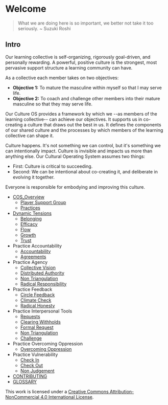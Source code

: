 # Welcome

> What we are doing here is so important, we better not take it too seriously. ~ Suzuki Roshi

## Intro

Our learning collective is self-organizing, rigorously goal-driven, and personally rewarding. A powerful, positive culture is the strongest, most pervasive support structure a learning community can have.

As a collective each member takes on two objectives:

* **Objective 1:** To mature the masculine within myself so that I may serve life. 
* **Objective 2:** To coach and challenge other members into their mature masculine so that they may serve life. 

Our Culture OS provides a framework by which we --as members of the learning collective-- can achieve our objectives. It supports us in co-creating a culture that draws out the best in us. It defines the components of our shared culture and the processes by which members of the learning collective can shape it.

Culture happens. It's not something we can control, but it's something we can intentionally impact. Culture is invisible and impacts us more than anything else. Our Cultural Operating System assumes two things:

* First: Culture is critical to succeeding.
* Second: We can be intentional about co-creating it, and deliberate in evolving it together.

Everyone is responsible for embodying and improving this culture.

* [COS\_Overview](cos_overview/)
  * [Player Support Group](cos_overview/player_support_group.md)
  * [Practices](cos_overview/practices.md)
* [Dynamic Tensions](dynamic_tensions/)
  * [Belonging](dynamic_tensions/belonging.md)
  * [Efficacy](dynamic_tensions/efficacy.md)
  * [Flow](dynamic_tensions/flow.md)
  * [Growth](dynamic_tensions/growth.md)
  * [Trust](dynamic_tensions/trust.md)
* Practice Accountability
  * [Accountability](practice-accountability/accountability.md)
  * [Agreements](practice-accountability/agreements.md)
* Practice Agency
  * [Collective Vision](practice-agency/collective_vision.md)
  * [Distributed Authority](practice-agency/distributed_authority.md)
  * [Non Triangulation](https://github.com/MatureMasculine/guide/tree/4d5a0462fa490f4d15010be70b252a06d0ea395e/Practice_Agency/Non_Triangulation.md)
  * [Radical Responsibility](practice-agency/radical_responsibility.md)
* Practice Feedback
  * [Circle Feedback](practice-feedback/circle_feedback.md)
  * [Climate Check](practice-feedback/climate_check.md)
  * [Radical Honesty](practice-feedback/radical_honesty.md)
* Practice Interpersonal Tools
  * [Requests](practice-tending-relationships/requests.md)
  * [Clearing Withholds](practice-tending-relationships/clearing_withholds.md)
  * [Formal Request](practice-tending-relationships/conflict.md)
  * [Non Triangulation](practice-tending-relationships/non_triangulation.md)
  * [Challenge](practice-tending-relationships/challenge.md)
* Practice Overcoming Oppression
  * [Overcoming Oppression](practice-overcoming-oppression/overcoming_oppression.md)
* Practice Vulnerability
  * [Check In](practice-vulnerability/check_in.md)
  * [Check Out](practice-vulnerability/check_out.md)
  * [Non Judgement](practice-vulnerability/non_judgement.md)
* [CONTRIBUTING](contributing.md)
* [GLOSSARY](glossary.md)

This work is licensed under a [Creative Commons Attribution-NonCommercial 4.0 International License](http://creativecommons.org/licenses/by-nc/4.0/).

